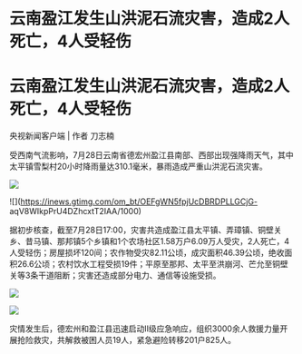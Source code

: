 # 云南盈江发生山洪泥石流灾害，造成2人死亡，4人受轻伤

# 云南盈江发生山洪泥石流灾害，造成2人死亡，4人受轻伤

央视新闻客户端 | 作者 刀志楠

受西南气流影响，7月28日云南省德宏州盈江县南部、西部出现强降雨天气，其中太平镇雪梨村20小时降雨量达310.1毫米，暴雨造成严重山洪泥石流灾害。

![](https://inews.gtimg.com/om_bt/OtqhXvrfQtGosu1wuiUP1xJ8iEe0AmsmpAocqw3YlAQYMAA/1000)

![](https://inews.gtimg.com/om_bt/OEFgWN5fpjUcDBRDPLLGCjG-
aqV8WIkpPrU4DZhcxtT2IAA/1000)

据初步核查，截至7月28日17:00，灾害共造成盈江县太平镇、弄璋镇、铜壁关乡、昔马镇、那邦镇5个乡镇和1个农场社区1.58万户6.09万人受灾，2人死亡，4人受轻伤；房屋损坏120间；农作物受灾82.11公顷，成灾面积46.39公顷，绝收面积26.6公顷；农村饮水工程受损19件；平原至那邦、太平至洪崩河、芒允至铜壁关等3条干道阻断；灾害还造成部分电力、通信等设施受损。

![](https://inews.gtimg.com/om_bt/Olsp4fU4HyJM1Ob_hxHNccUGay_DoqCDTfgpLzzKSf9eIAA/1000)

![](https://inews.gtimg.com/om_bt/OSdNb5EaRmDxbp4PeyDCCVy6qBjWDEXy41437GyhzAyLcAA/1000)

灾情发生后，德宏州和盈江县迅速启动Ⅱ级应急响应，组织3000余人救援力量开展抢险救灾，共解救被困人员19人，紧急避险转移201户825人。

